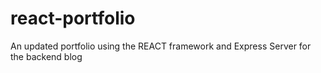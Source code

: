 # react-portfolio
An updated portfolio using the REACT framework and Express Server for the backend blog
